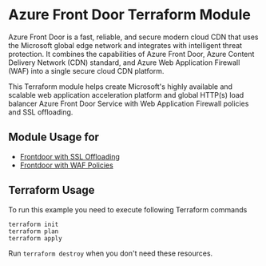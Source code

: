 # Azure Front Door Terraform Module

Azure Front Door is a fast, reliable, and secure modern cloud CDN that uses the Microsoft global edge network and integrates with intelligent threat protection. It combines the capabilities of Azure Front Door, Azure Content Delivery Network (CDN) standard, and Azure Web Application Firewall (WAF) into a single secure cloud CDN platform.

This Terraform module helps create Microsoft's highly available and scalable web application acceleration platform and global HTTP(s) load balancer Azure Front Door Service with Web Application Firewall policies and SSL offloading.

## Module Usage for

* [Frontdoor with SSL Offloading](frontdoor_with_custom_https_configuration/)
* [Frontdoor with WAF Policies](frontdoor_with_waf_policies/)

## Terraform Usage

To run this example you need to execute following Terraform commands

```hcl
terraform init
terraform plan
terraform apply
```

Run `terraform destroy` when you don't need these resources.
